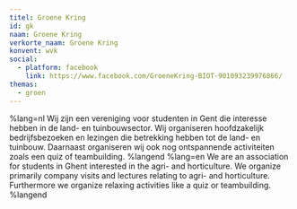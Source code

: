```yaml
---
titel: Groene Kring
id: gk
naam: Groene Kring
verkorte_naam: Groene Kring
konvent: wvk
social:
  - platform: facebook
    link: https://www.facebook.com/GroeneKring-BIOT-901093239976866/
themas:
  - groen
---
```


%lang=nl 
Wij zijn een vereniging voor studenten in Gent die interesse hebben in de land- en tuinbouwsector.
Wij organiseren hoofdzakelijk bedrijfsbezoeken en lezingen die betrekking hebben tot de land- en tuinbouw. Daarnaast organiseren wij ook nog ontspannende activiteiten zoals een quiz of teambuilding. 
%langend 
%lang=en 
We are an association for students in Ghent interested in the agri- and horticulture. We organize primarily company visits and lectures relating to agri- and horticulture. Furthermore we organize relaxing activities like a quiz or teambuilding. 
%langend
